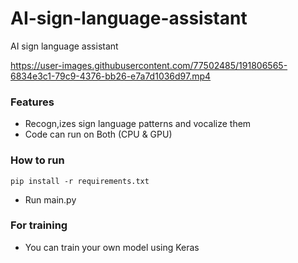 # AI-sign-language-assistant
AI sign language assistant


https://user-images.githubusercontent.com/77502485/191806565-6834e3c1-79c9-4376-bb26-e7a7d1036d97.mp4

### Features
* Recogn,izes sign language patterns and vocalize them
* Code can run on Both (CPU & GPU)
 ### How to run
 ```
 pip install -r requirements.txt
 ```
 * Run main.py
 ### For training 
 * You can train your own model using Keras
